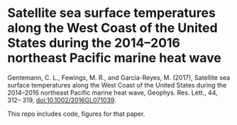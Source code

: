 # Satellite sea surface temperatures along the West Coast of the United States during the 2014–2016 northeast Pacific marine heat wave


Gentemann, C. L., Fewings, M. R., and García-Reyes, M. (2017), Satellite sea surface temperatures along the West Coast of the United States during the 2014–2016 northeast Pacific marine heat wave, Geophys. Res. Lett., 44, 312– 319, [doi:10.1002/2016GL071039](https://agupubs.onlinelibrary.wiley.com/doi/10.1002/2016GL071039).

This repo includes code, figures for that paper. 
